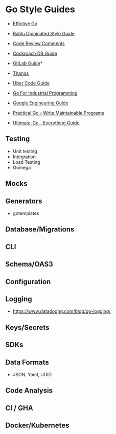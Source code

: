 # Go Style Guides

* [Effictive Go](https://go.dev/doc/effective_go)
* [Bahlo Opininated Style Guide](https://https://github.com/bahlo/go-styleguide)
* [Code Review Comments](https://github.com/golang/go/wiki/CodeReviewComments)
* [Cockroach DB Guide](https://wiki.crdb.io/wiki/spaces/CRDB/pages/181371303/Go+Golang+coding+guidelines)
* [GitLab Guide](https://docs.gitlab.com/ee/development/go_guide/)*
* [Thanos](https://thanos.io/tip/contributing/coding-style-guide.md/)
* [Uber Code Guide](https://github.com/uber-go/guide/blob/master/style.md)

* [Go For Industrial Programming](https://peter.bourgon.org/go-for-industrial-programming/)
* [Google Engineering Guide](https://google.github.io/eng-practices/)
* [Practical Go - Write Maintainable Programs](https://dave.cheney.net/practical-go/presentations/qcon-china.html)
* [Ultimate-Go - Everything Guide](https://github.com/betty200744/ultimate-go)

## Testing
* Unit testing 
* Integration
* Load Testing 
* Gomega 

## Mocks

## Generators 
* gotemplates

## Database/Migrations

## CLI

## Schema/OAS3 

## Configuration

## Logging 

- https://www.datadoghq.com/blog/go-logging/

## Keys/Secrets

## SDKs 

## Data Formats
* JSON, Yaml, UUID  

## Code Analysis

## CI / GHA 

## Docker/Kubernetes